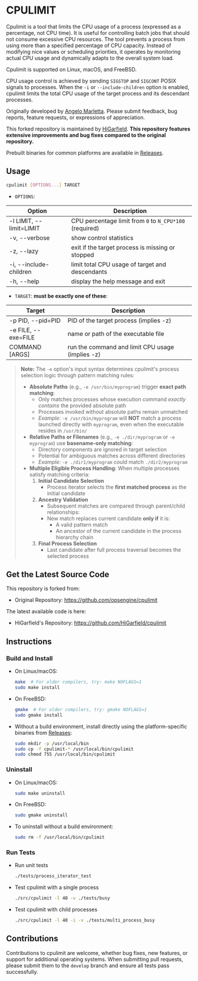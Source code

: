 # CPULIMIT

Cpulimit is a tool that limits the CPU usage of a process (expressed as a percentage, not CPU time). It is useful for controlling batch jobs that should not consume excessive CPU resources. The tool prevents a process from using more than a specified percentage of CPU capacity. Instead of modifying nice values or scheduling priorities, it operates by monitoring actual CPU usage and dynamically adapts to the overall system load.

Cpulimit is supported on Linux, macOS, and FreeBSD.

CPU usage control is achieved by sending `SIGSTOP` and `SIGCONT` POSIX signals to processes. When the `-i` or `--include-children` option is enabled, cpulimit limits the total CPU usage of the target process and its descendant processes.

Originally developed by [Angelo Marletta](https://github.com/opsengine/cpulimit). Please submit feedback, bug reports, feature requests, or expressions of appreciation.

This forked repository is maintained by [HiGarfield](https://github.com/HiGarfield/cpulimit). **This repository features extensive improvements and bug fixes compared to the original repository.**

Prebuilt binaries for common platforms are available in [Releases](https://github.com/HiGarfield/cpulimit/releases/latest).​

## Usage

  ```sh
  cpulimit [OPTIONS...] TARGET
  ```

- `OPTIONS`:

 | Option                  | Description                                             |
 | ----------------------- | ------------------------------------------------------- |
 | -l LIMIT, --limit=LIMIT | CPU percentage limit from `0` to `N_CPU*100` (required) |
 | -v, --verbose           | show control statistics                                 |
 | -z, --lazy              | exit if the target process is missing or stopped        |
 | -i, --include-children  | limit total CPU usage of target and descendants         |
 | -h, --help              | display the help message and exit                       |

- `TARGET`: **must be exactly one of these**:

 | Target              | Description                                      |
 | ------------------- | ------------------------------------------------ |
 | -p PID, --pid=PID   | PID of the target process (implies -z)           |
 | -e FILE, --exe=FILE | name or path of the executable file              |
 | COMMAND [ARGS]      | run the command and limit CPU usage (implies -z) |

> **Note:** The `-e` option's input syntax determines cpulimit's process selection logic through pattern matching rules:
>
> - **Absolute Paths** (e.g., `-e /usr/bin/myprogram`) trigger **exact path matching**:
>   - Only matches processes whose execution command _exactly contains_ the provided absolute path
>   - Processes invoked without absolute paths remain unmatched
>   - _Example:_ `-e /usr/bin/myprogram` will **NOT** match a process launched directly with `myprogram`, even when the executable resides in `/usr/bin/`
> - **Relative Paths or Filenames** (e.g., `-e ./dir/myprogram` or `-e myprogram`) use **basename-only matching**:
>   - Directory components are ignored in target selection
>   - Potential for ambiguous matches across different directories
>   - _Example:_ `-e ./dir1/myprogram` could match `./dir2/myprogram`
> - **Multiple Eligible Process Handling**: When multiple processes satisfy matching criteria:
>   1. **Initial Candidate Selection**
>      - Process iterator selects the **first matched process** as the initial candidate
>   2. **Ancestry Validation**
>      - Subsequent matches are compared through parent/child relationships:
>      - New match replaces current candidate **only if** it is:
>        - A valid pattern match
>        - An ancestor of the current candidate in the process hierarchy chain
>   3. **Final Process Selection**
>      - Last candidate after full process traversal becomes the selected process

## Get the Latest Source Code

This repository is forked from:

- Original Repository: <https://github.com/opsengine/cpulimit>

The latest available code is here:

- HiGarfield's Repository: <https://github.com/HiGarfield/cpulimit>

## Instructions

### Build and Install

- On Linux/macOS:

  ```sh
  make  # For older compilers, try: make NOFLAGS=1
  sudo make install
  ```

- On FreeBSD:

  ```sh
  gmake  # For older compilers, try: gmake NOFLAGS=1
  sudo gmake install
  ```

- Without a build environment, install directly using the platform-specific binaries from [Releases](https://github.com/HiGarfield/cpulimit/releases/latest):​
  ```sh
  sudo mkdir -p /usr/local/bin
  sudo cp -f cpulimit-* /usr/local/bin/cpulimit
  sudo chmod 755 /usr/local/bin/cpulimit
  ```

### Uninstall

- On Linux/macOS:

  ```sh
  sudo make uninstall
  ```

- On FreeBSD:

  ```sh
  sudo gmake uninstall
  ```

- To uninstall without a build environment:
  ```sh
  sudo rm -f /usr/local/bin/cpulimit
  ```

### Run Tests

- Run unit tests

  ```sh
  ./tests/process_iterator_test
  ```

- Test cpulimit with a single process

  ```sh
  ./src/cpulimit -l 40 -v ./tests/busy
  ```

- Test cpulimit with child processes

  ```sh
  ./src/cpulimit -l 40 -i -v ./tests/multi_process_busy
  ```

## Contributions

Contributions to cpulimit are welcome, whether bug fixes, new features, or support for additional operating systems. When submitting pull requests, please submit them to the `develop` branch and ensure all tests pass successfully.
